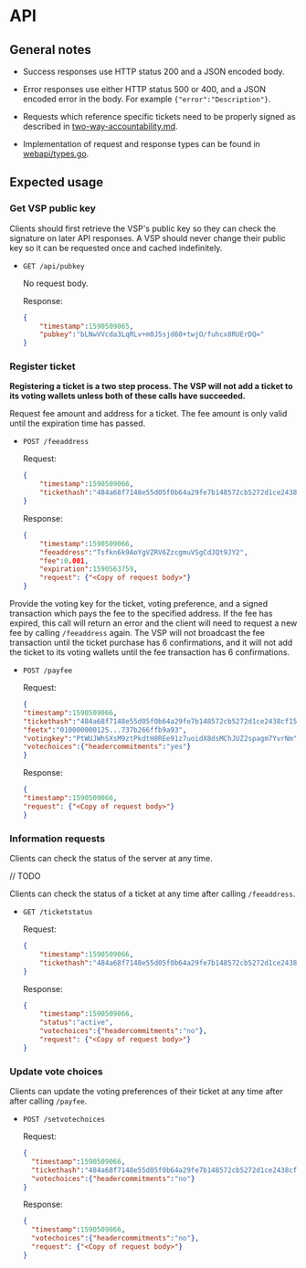 # API

## General notes

- Success responses use HTTP status 200 and a JSON encoded body.

- Error responses use either HTTP status 500 or 400, and a JSON encoded error
  in the body. For example `{"error":"Description"}`.

- Requests which reference specific tickets need to be properly signed as
  described in [two-way-accountability.md](./two-way-accountability.md).

- Implementation of request and response types can be found in
  [webapi/types.go](./webapi/types.go).

## Expected usage

### Get VSP public key

Clients should first retrieve the VSP's public key so they can check the
signature on later API responses. A VSP should never change their public key so
it can be requested once and cached indefinitely.

- `GET /api/pubkey`

    No request body.

    Response:
  
    ```json
    {
        "timestamp":1590509065,
        "pubkey":"bLNwVVcda3LqRLv+m0J5sjd60+twjO/fuhcx8RUErDQ="
    }
    ```

### Register ticket

**Registering a ticket is a two step process. The VSP will not add a ticket to
its voting wallets unless both of these calls have succeeded.**

Request fee amount and address for a ticket. The fee amount is only valid until
the expiration time has passed.

- `POST /feeaddress`

    Request:

    ```json
    {
        "timestamp":1590509066,
        "tickethash":"484a68f7148e55d05f0b64a29fe7b148572cb5272d1ce2438cf15466d347f4f4"
    }

    ```

    Response:

    ```json
    {
        "timestamp":1590509066,
        "feeaddress":"Tsfkn6k9AoYgVZRV6ZzcgmuVSgCdJQt9JY2",
        "fee":0.001,
        "expiration":1590563759,
        "request": {"<Copy of request body>"}
    }
    ```

Provide the voting key for the ticket, voting preference, and a signed
transaction which pays the fee to the specified address. If the fee has expired,
this call will return an error and the client will need to request a new fee by
calling `/feeaddress` again. The VSP will not broadcast the fee transaction
until the ticket purchase has 6 confirmations, and it will not add the ticket to
its voting wallets until the fee transaction has 6 confirmations.

- `POST /payfee`

    Request:

    ```json
    {
    "timestamp":1590509066,
    "tickethash":"484a68f7148e55d05f0b64a29fe7b148572cb5272d1ce2438cf15466d347f4f4",
    "feetx":"010000000125...737b266ffb9a93",
    "votingkey":"PtWUJWhSXsM9ztPkdtH8REe91z7uoidX8dsMChJUZ2spagm7YvrNm",
    "votechoices":{"headercommitments":"yes"}
    }
    ```

    Response:

    ```json
    {
    "timestamp":1590509066,
    "request": {"<Copy of request body>"}
    }
    ```

### Information requests

Clients can check the status of the server at any time.

// TODO

Clients can check the status of a ticket at any time after calling
`/feeaddress`.

- `GET /ticketstatus`

    Request:

    ```json
    {
        "timestamp":1590509066,
        "tickethash":"484a68f7148e55d05f0b64a29fe7b148572cb5272d1ce2438cf15466d347f4f4"
    }
    ```

    Response:

    ```json
    {
        "timestamp":1590509066,
        "status":"active",
        "votechoices":{"headercommitments":"no"},
        "request": {"<Copy of request body>"}
    }
    ```

### Update vote choices

Clients can update the voting preferences of their ticket at any time after
after calling `/payfee`.

- `POST /setvotechoices`

    Request:

    ```json
    {
      "timestamp":1590509066,
      "tickethash":"484a68f7148e55d05f0b64a29fe7b148572cb5272d1ce2438cf15466d347f4f4",
      "votechoices":{"headercommitments":"no"}
    }
    ```

    Response:

    ```json
    {
      "timestamp":1590509066,
      "votechoices":{"headercommitments":"no"},
      "request": {"<Copy of request body>"}
    }
    ```
